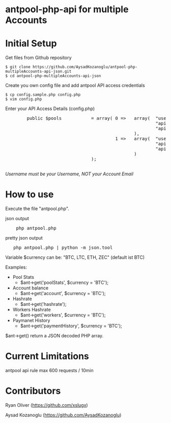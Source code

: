 # antpool-php-api for multiple Accounts 

# Initial Setup

Get files from Github repository

    $ git clone https://github.com/AysadKozanoglu/antpool-php-multipleAccounts-api-json.git
    $ cd antpool-php-multipleAccounts-api-json

Create you own config file and add antpool API access credentials

    $ cp config.sample.php config.php
    $ vim config.php



Enter your API Access Details (config.php)
<pre>
        public $pools           = array( 0 =>   array(  "username"      => 'YOUR_ANTPOOL_ACCOUNT',
                                                        "api_key"       => 'YOUR_API_SECRET',
                                                        "api_secret"    => 'YOUR_API_SECRET'
                                                ),
                                         1 =>   array(  "username"       => 'YOUR_ANTPOOL_ACCOUNT',
                                                        "api_key"        => 'YOUR_API_SECRET',
                                                        "api_secret"     => 'YOUR_API_SECRET'
                                                )
                                );

</pre>
	
_Username must be your Username, NOT your Account Email_   	   	

# How to use
Execute the file "antpool.php".

json output
<pre>
    php antpool.php
</pre>

pretty json output
<pre>
   php antpool.php | python -m json.tool
</pre>

Variable $currency can be: "BTC, LTC, ETH, ZEC" (default ist BTC)

Examples:
- Pool Stats
    - $ant->get('poolStats', $currency = 'BTC');
- Account balance
    - $ant->get('account', $currency = 'BTC');
- Hashrate
    - $ant->get('hashrate'); 
- Workers Hashrate
    - $ant->get('workers', $currency = 'BTC');
- Paymanet History
    - $ant->get('paymentHistory', $currency = 'BTC');

$ant->get() return a JSON decoded PHP array.  



# Current Limitations
antpool api rule max 600 requests / 10min

# Contributors 
Ryan Oliver (https://github.com/xslugx)

Aysad Kozanoglu (https://github.com/AysadKozanoglu)

